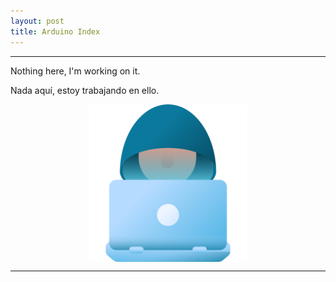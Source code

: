 ```yaml
---
layout: post
title: Arduino Index 
---
```

*****
Nothing here, I'm working on it.

Nada aquí, estoy trabajando en ello.

<img src="/images/work.png" alt="Working" title="Working" width="50%" style="
    display: block;
    margin-left: auto;
    margin-right: auto;
">

*****

